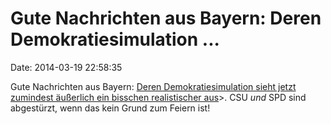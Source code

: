 Gute Nachrichten aus Bayern: Deren Demokratiesimulation \...
============================================================

Date: 2014-03-19 22:58:35

Gute Nachrichten aus Bayern: [Deren Demokratiesimulation sieht jetzt
zumindest äußerlich ein bisschen realistischer
aus](http://www.br.de/wahl/wahlen-kommunal-ergebnis-100.html)\>. CSU
*und* SPD sind abgestürzt, wenn das kein Grund zum Feiern ist!
